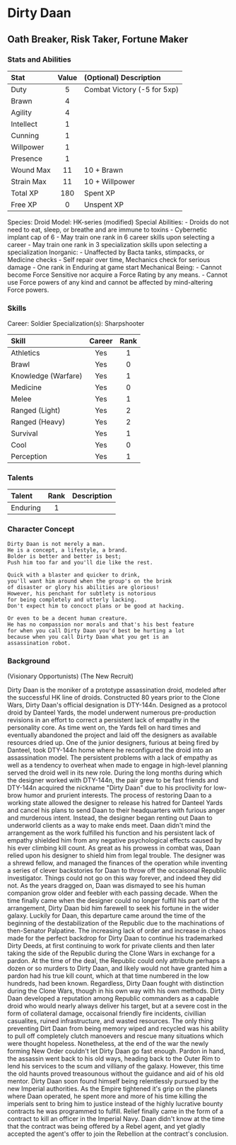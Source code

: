 # Dirty Daan
## Oath Breaker, Risk Taker, Fortune Maker

### Stats and Abilities

| Stat      | Value | (Optional) Description        |
|:----------|:-----:|:------------------------------|
| Duty      | 5     | Combat Victory (-5 for 5xp)   |
| Brawn     | 4     |                               |
| Agility   | 4     |                               |
| Intellect | 1     |                               |
| Cunning   | 1     |                               |
| Willpower | 1     |                               |
| Presence  | 1     |                               |
| Wound Max | 11    | 10 + Brawn                    |
| Strain Max| 11    | 10 + Willpower                |
| Total XP  | 180   | Spent XP                      |
| Free XP   | 0     | Unspent XP                    |

Species: Droid
Model:  HK-series (modified)
Special Abilities:
    - Droids do not need to eat, sleep, or breathe and are immune to toxins
    - Cybernetic implant cap of 6
    - May train one rank in 6 career skills upon selecting a career
    - May train one rank in 3 specialization skills upon selecting a specialization
Inorganic:
    - Unaffected by Bacta tanks, stimpacks, or Medicine checks
    - Self repair over time, Mechanics check for serious damage
    - One rank in Enduring at game start
Mechanical Being:
    - Cannot become Force Sensitive nor acquire a Force Rating by any means.
    - Cannot use Force powers of any kind and cannot be affected by mind-altering
      Force powers.

### Skills

Career: Soldier
Specialization(s): Sharpshooter

| Skill                     | Career | Rank |
|:--------------------------|:------:|:----:|
| Athletics                 | Yes    | 1    |
| Brawl                     | Yes    | 0    |
| Knowledge (Warfare)       | Yes    | 1    |
| Medicine                  | Yes    | 0    |
| Melee                     | Yes    | 1    |
| Ranged (Light)            | Yes    | 2    |
| Ranged (Heavy)            | Yes    | 2    |
| Survival                  | Yes    | 1    |
| Cool                      | Yes    | 0    |
| Perception                | Yes    | 1    |

### Talents

| Talent        | Rank | Description                |
|:--------------|:----:|:---------------------------|
| Enduring      | 1    |                            |

### Character Concept

```
Dirty Daan is not merely a man. 
He is a concept, a lifestyle, a brand. 
Bolder is better and better is best;
Push him too far and you'll die like the rest.

Quick with a blaster and quicker to drink,
you'll want him around when the group's on the brink
of disaster or glory his abilities are glorious!
However, his penchant for subtlety is notorious
for being completely and utterly lacking. 
Don't expect him to concoct plans or be good at hacking.

Or even to be a decent human creature.
He has no compassion nor morals and that's his best feature
for when you call Dirty Daan you'd best be hurting a lot
because when you call Dirty Daan what you get is an
assassination robot.
```

### Background

(Visionary Opportunists)
(The New Recruit)

Dirty Daan is the moniker of a prototype assassination droid, modeled after the 
successful HK line of droids. Constructed 80 years prior to the Clone Wars, Dirty 
Daan's official designation is DTY-144n. Designed as a protocol droid by Danteel 
Yards, the model underwent numerous pre-production revisions in an effort to correct 
a persistent lack of empathy in the personality core. As time went on, the Yards 
fell on hard times and eventually abandoned the project and laid off the designers 
as available resources dried up. 
    One of the junior designers, furious at being fired by Danteel, took DTY-144n 
home where he reconfigured the droid into an assassination model. The persistent 
problems with a lack of empathy as well as a tendency to overheat when made to engage 
in high-level planning served the droid well in its new role. During the long months
during which the designer worked with DTY-144n, the pair grew to be fast friends and
DTY-144n acquired the nickname "Dirty Daan" due to his proclivity for low-brow humor
and prurient interests.
    The process of restoring Daan to a working state allowed the designer to
release his hatred for Danteel Yards and cancel his plans to send Daan to their
headquarters with furious anger and murderous intent. Instead, the designer began
renting out Daan to underworld clients as a way to make ends meet. Daan didn't mind
the arrangement as the work fulfilled his function and his persistent lack of
empathy shielded him from any negative psychological effects caused by his ever
climbing kill count. As great as his prowess in combat was, Daan relied upon his
designer to shield him from legal trouble. The designer was a shrewd fellow, and 
managed the finances of the operation while inventing a series of clever backstories
for Daan to throw off the occaisonal Republic investigator. 
    Things could not go on this way forever, and indeed they did not. As the years
dragged on, Daan was dismayed to see his human companion grow older and feebler 
with each passing decade. When the time finally came when the designer could no 
longer fulfill his part of the arrangement, Dirty Daan bid him farewell to seek his
fortune in the wider galaxy. Luckily for Daan, this departure came around the time
of the beginning of the destabilization of the Republic due to the machinations of 
then-Senator Palpatine. The increasing lack of order and increase in chaos made for
the perfect backdrop for Dirty Daan to continue his trademarked Dirty Deeds, at 
first continuing to work for private clients and then later taking the side of the
Republic during the Clone Wars in exchange for a pardon. 
    At the time of the deal, the Republic could only attribute perhaps a dozen or 
so murders to Dirty Daan, and likely would not have granted him a pardon had his 
true kill count, which at that time numbered in the low hundreds, had been known.
Regardless, Dirty Daan fought with distinction during the Clone Wars, though in his
own way with his own methods. Dirty Daan developed a reputation among Republic 
commanders as a capable droid who would nearly always deliver his target, but at a 
severe cost in the form of collateral damage, occaisonal friendly fire incidents, 
civillian casualites, ruined infrastructure, and wasted resources. The only thing
preventing Dirt Daan from being memory wiped and recycled was his ability to pull
off completely clutch manoevers and rescue many situations which were thought 
hopeless.
    Nonetheless, at the end of the war the newly forming New Order couldn't let 
Dirty Daan go fast enough. Pardon in hand, the assassin went back to his old ways,
heading back to the Outer Rim to lend his services to the scum and villiany of the
galaxy. However, this time the old haunts proved treasounous without the guidance 
and aid of his old mentor. Dirty Daan soon found himself being relentlessly pursued
by the new Imperial authorities. As the Empire tightened it's grip on the planets 
where Daan operated, he spent more and more of his time killing the imperials sent
to bring him to justice instead of the highly lucrative bounty contracts he was
programmed to fulfill. Relief finally came in the form of a contract to kill an 
officer in the Imperial Navy. Daan didn't know at the time that the contract was
being offered by a Rebel agent, and yet gladly accepted the agent's offer to join
the Rebellion at the contract's conclusion. 


